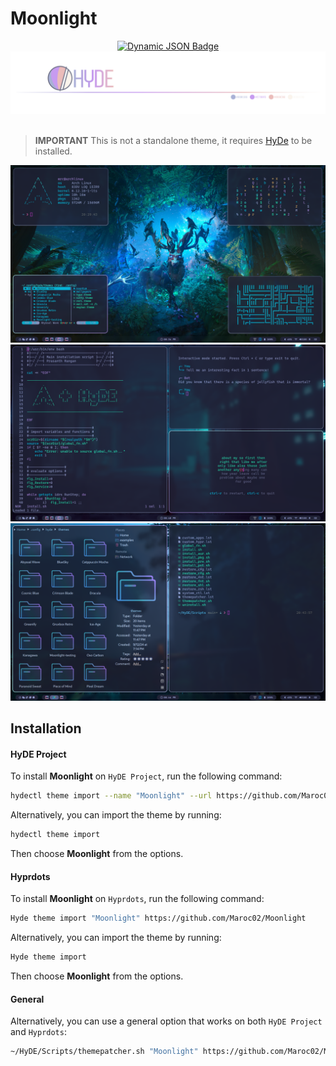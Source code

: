 # Moonlight

<div align="center">
    <a href="https://discord.gg/AYbJ9MJez7">
        <img alt="Dynamic JSON Badge" src="https://img.shields.io/badge/dynamic/json?url=https%3A%2F%2Fdiscordapp.com%2Fapi%2Finvites%2FmT5YqjaJFh%3Fwith_counts%3Dtrue&query=%24.approximate_member_count&suffix=%20members&style=for-the-badge&logo=discord&logoSize=auto&label=The%20HyDe%20Project&labelColor=ebbcba&color=c79bf0">    
    </a>
</div>
<div align="center"><img src="https://raw.githubusercontent.com/prasanthrangan/hyprdots/main/Source/assets/hyde_banner.png"><br><br></div>

> **IMPORTANT**
> This is not a standalone theme, it requires [HyDe](https://github.com/HyDE-Project/HyDE) to be installed.

![t1](./screenshots/ss_1.png)
![t2](./screenshots/ss_2.png)
![t3](./screenshots/ss_3.png)

## Installation

#### HyDE Project
To install **Moonlight** on `HyDE Project`, run the following command:
```sh
hydectl theme import --name "Moonlight" --url https://github.com/Maroc02/Moonlight
```

Alternatively, you can import the theme by running:
```sh
hydectl theme import
```

Then choose **Moonlight** from the options.

#### Hyprdots
To install **Moonlight** on `Hyprdots`, run the following command:

```sh
Hyde theme import "Moonlight" https://github.com/Maroc02/Moonlight
```

Alternatively, you can import the theme by running:
```sh
Hyde theme import
```

Then choose **Moonlight** from the options.

#### General
Alternatively, you can use a general option that works on both `HyDE Project` and `Hyprdots`:
```sh
~/HyDE/Scripts/themepatcher.sh "Moonlight" https://github.com/Maroc02/Moonlight
```

